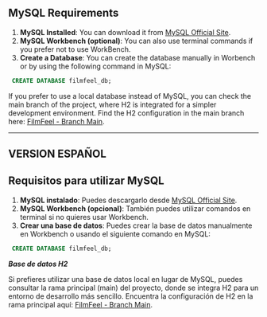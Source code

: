 ## MySQL Requirements

1. **MySQL Installed**: You can download it from [MySQL Official Site](https://www.mysql.com/downloads/).
2. **MySQL Workbench (optional)**: You can also use terminal commands if you prefer not to use WorkBench.
3. **Create a Database**: You can create the database manually in Worbench or by using the following command in MySQL:

```sql
 CREATE DATABASE filmfeel_db;
```

If you prefer to use a local database instead of MySQL, you can check the main branch of the project, where H2 is integrated for a simpler development environment. Find the H2 configuration in the main branch here: [FilmFeel - Branch Main](https://github.com/AleNaveira/FilmFeel).


---------------------------------------------------------

## **VERSION ESPAÑOL**



## Requisitos para utilizar MySQL

1. **MySQL instalado**: Puedes descargarlo desde [MySQL Official Site](https://www.mysql.com/downloads/).
2. **MySQL Workbench (opcional)**: También puedes utilizar comandos en terminal si no quieres usar Workbench.
3. **Crear una base de datos**: Puedes crear la base de datos manualmente en Workbench o usando el siguiente comando en MySQL:

```sql
 CREATE DATABASE filmfeel_db;
```



***Base de datos H2***

Si prefieres utilizar una base de datos local en lugar de MySQL, puedes consultar la rama principal (main) del proyecto, donde se integra H2 para un entorno de desarrollo más sencillo. Encuentra la configuración de H2 en la rama principal aquí: [FilmFeel - Branch Main](https://github.com/AleNaveira/FilmFeel).
